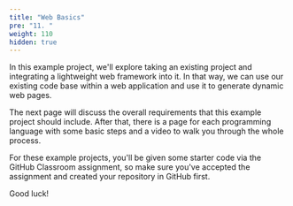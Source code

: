 ```yaml
---
title: "Web Basics"
pre: "11. "
weight: 110
hidden: true
---
```


In this example project, we'll explore taking an existing project and integrating a lightweight web framework into it. In that way, we can use our existing code base within a web application and use it to generate dynamic web pages.

The next page will discuss the overall requirements that this example project should include. After that, there is a page for each programming language with some basic steps and a video to walk you through the whole process. 

For these example projects, you'll be given some starter code via the GitHub Classroom assignment, so make sure you've accepted the assignment and created your repository in GitHub first.

Good luck!